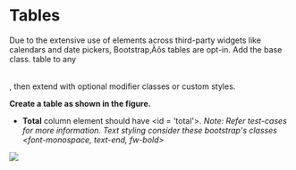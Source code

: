 # Tables
Due to the extensive use of <table> elements across third-party widgets like calendars and date pickers, Bootstrap‚Äôs tables are opt-in. Add the base class. table to any <table>, then extend with optional modifier classes or custom styles.
 
 <strong>Create a table as shown in the figure.</strong>
 - <strong>Total</strong> column element should have <id = 'total'>.
 <i>Note: Refer test-cases for more information.</i>
 <i>Text styling consider these bootstrap's classes <font-monospace, text-end, fw-bold></i>

![](https://d3dyfaf3iutrxo.cloudfront.net/thumbnail/assignment/question/692b346014e9410993275ce919d914b1.JPG)
